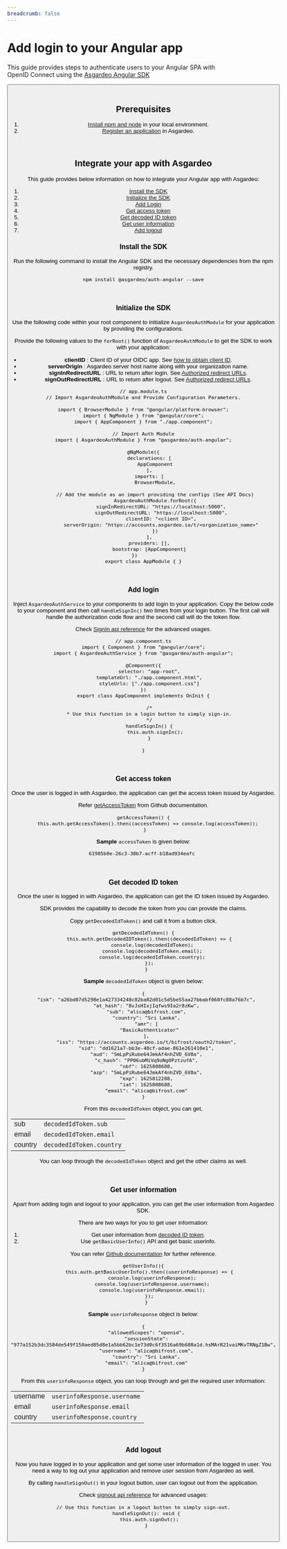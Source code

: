 ```yaml
---
breadcrumb: false
---
```


# Add login to your Angular app

This guide provides steps to authenticate users to your Angular SPA with OpenID Connect using the [Asgardeo Angular SDK](https://github.com/asgardeo/asgardeo-auth-angular-sdk/blob/main/README.md)

<Button 
    buttonType='grey-outlined-icon'
    buttonText='Try out the sample app'
    startIconPath='images/technologies/angular-logo.svg'
    buttonPath='/quickstarts/qsg-spa-angular'
/>
<br>

## Prerequisites
1. [Install npm and node](https://www.npmjs.com/get-npm) in your local environment.
2. <a href ="/guides/applications/spa/register-app">Register an application</a> in Asgardeo.
<br>

## Integrate your app with Asgardeo
This guide provides below information on how to integrate your Angular app with Asgardeo:
1. [Install the SDK](#install-the-sdk)
2. [Initialize the SDK](#initialize-the-sdk)
3. [Add Login](#add-login)
4. [Get access token](#get-access-token)
5. [Get decoded ID token](#get-decoded-id-token)
6. [Get user information](#get-user-information)
7. [Add logout](#add-logout)


### Install the SDK

Run the following command to install the Angular SDK and the necessary dependencies from the npm registry.

```
npm install @asgardeo/auth-angular --save
```
<br>

### Initialize the SDK

Use the following code within your root component to initialize `AsgardeoAuthModule` for your application by providing the configurations.

Provide the following values to the `forRoot()` function of `AsgardeoAuthModule` to get the SDK to work with your application:
 - **clientID** : Client ID of your  OIDC app. See <a href="/guides/applications/spa/configure-login/#obtain-client-id-of-the-app">how to obtain client ID</a>.
 - **serverOrigin** : Asgardeo server host name along with your organization name.
 - **signInRedirectURL** : URL to return after login. See <a href="/guides/applications/spa/oidc-settings/#authorized-redirect-urls">Authorized redirect URLs</a>.
 - **signOutRedirectURL** : URL to return after logout. See <a href="/guides/applications/spa/oidc-settings/#authorized-redirect-urls">Authorized redirect URLs</a>.

```
// app.module.ts
// Import AsgardeoAuthModule and Provide Configuration Parameters.

import { BrowserModule } from "@angular/platform-browser";
import { NgModule } from "@angular/core";
import { AppComponent } from "./app.component";

// Import Auth Module
import { AsgardeoAuthModule } from "@asgardeo/auth-angular";

@NgModule({
    declarations: [
        AppComponent
    ],
    imports: [
        BrowserModule,

        // Add the module as an import providing the configs (See API Docs)
        AsgardeoAuthModule.forRoot({
            signInRedirectURL: "https://localhost:5000",
            signOutRedirectURL: "https://localhost:5000",
            clientID: "<client ID>",
            serverOrigin: "https://accounts.asgardeo.io/t/<organization_name>"
        })
    ],
    providers: [],
    bootstrap: [AppComponent]
})      
export class AppModule { }
```
<br>

### Add login

Inject `AsgardeoAuthService` to your components to add login to your application. 
Copy the below code to your component and then call `handleSignIn()` two times from your login button. The first call will handle the authorization code flow and the second call will do the token flow.

Check [SignIn api reference](https://github.com/asgardeo/asgardeo-auth-angular-sdk#signin) for the advanced usages.
```
// app.component.ts
import { Component } from "@angular/core";
import { AsgardeoAuthService } from "@asgardeo/auth-angular";

@Component({
    selector: "app-root",
    templateUrl: "./app.component.html",
    styleUrls: ["./app.component.css"]
})
export class AppComponent implements OnInit {
    
    /*
    * Use this function in a login button to simply sign-in.
    */
    handleSignIn() {
        this.auth.signIn();
    }
    
}
```
<br>

### Get access token

Once the user is logged in with Asgardeo, the application can get the access token issued by Asgardeo.

Refer [getAccessToken](https://github.com/asgardeo/asgardeo-auth-angular-sdk#getaccesstoken) from Github documentation.
 
 ```
getAccessToken() {
    this.auth.getAccessToken().then((accessToken) => console.log(accessToken));
  }
```

**Sample** `accessToken` is given below:

```
61985b0e-26c3-38b7-acff-b18ad934eafc 
```

<br>

### Get decoded ID token

Once the user is logged in with Asgardeo, the application can get the ID token issued by Asgardeo.

SDK provides the capability to decode the token from you can provide the claims. 

Copy `getDecodedIdToken()` and call it from a button click.

```
getDecodedIdToken() {
    this.auth.getDecodedIDToken().then((decodedIdToken) => {
      console.log(decodedIdToken);
      console.log(decodedIdToken.email);
      console.log(decodedIdToken.country);
    });
  }
```

**Sample** `decodedIdToken` object is given below:

```
{
  "isk": "a26bd07d5298e1a427334248c82ba82d01c5d5be55aa27bbabf060fc88a76b7c",
  "at_hash": "8vJsHIxjIqfws9Ia2r8zKw",
  "sub": "alica@bifrost.com",
  "country": "Sri Lanka",
  "amr": [
    "BasicAuthenticator"
  ],
  "iss": "https://accounts.asgardeo.io/t/bifrost/oauth2/token",
  "sid": "dd1621a7-bb3e-48cf-adae-861e261410e1",
  "aud": "SmLpPiRube64JmkAf4nhZVD_6V8a",
  "c_hash": "PP06ubMiVq9oNg0PztzufA",
  "nbf": 1625808688,
  "azp": "SmLpPiRube64JmkAf4nhZVD_6V8a",
  "exp": 1625812288,
  "iat": 1625808688,
  "email": "alica@bifrost.com"
}
```

From this `decodedIdToken` object, you can get, 

<table>
   <tbody>
      <tr>
         <td>sub</td>
         <td><code>decodedIdToken.sub</code></td>
      </tr>
      <tr>
           <td>email</td>
           <td><code>decodedIdToken.email</code></td>
      </tr>
      <tr>
         <td>country</td>
         <td><code>decodedIdToken.country</code></td>
    </tr>
   </tbody>
</table>  

You can loop through the `decodedIdToken` object and get the other claims as well.

<br>

### Get user information

Apart from adding login and logout to your application, you can get the user information from Asgardeo SDK. 

There are two ways for you to get user information:
1. Get user information from [decoded ID token](#get-decoded-id-token).
2. Use `getBasicUserInfo()` API and get basic userinfo.
 
You can refer [Github documentation](https://github.com/asgardeo/asgardeo-auth-angular-sdk#basicuserinfo) for further reference. 

```
getUserInfo(){
    this.auth.getBasicUserInfo().then((userinfoResponse) => {
      console.log(userinfoResponse);
      console.log(userinfoResponse.username);
      console.log(userinfoResponse.email);
    });
  }
```

**Sample** `userinfoResponse` object is below:

```
{
  "allowedScopes": "openid",
  "sessionState": "977a152b3dc3584de549f150aed85d8e1a5bb62bc1e73d0c6f3516a69b608a1d.hsMArR21vaiMKvTRNgZ1Bw",
  "username": "alica@bifrost.com",
  "country": "Sri Lanka",
  "email": "alica@bifrost.com"
}
```

From this `userinfoResponse` object, you can loop through and get the required user information:

<table>
   <tbody>
      <tr>
         <td>username</td>
         <td><code>userinfoResponse.username</code></td>
      </tr>
      <tr>
           <td>email</td>
           <td><code>userinfoResponse.email</code></td>
      </tr>
      <tr>
         <td>country</td>
         <td><code>userinfoResponse.country</code></td>
    </tr>
   </tbody>
</table>

<br>

### Add logout

Now you have logged in to your application and get some user information of the logged in user. You need a way to log out your application and remove user session from Asgardeo as well. 

By calling `handleSignOut()` in your logout button, user can logout out from the application. 

Check [signout api reference](https://github.com/asgardeo/asgardeo-auth-angular-sdk#signout) for advanced usages:

```angular2
// Use this function in a logout button to simply sign-out.
  handleSignOut(): void {
    this.auth.signOut();
  }
```
<br>
